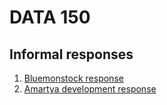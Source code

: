 # DATA 150

## Informal responses

1. [Bluemonstock response](https://yile-xu.github.io/DATA150/Response_1.html)
2. [Amartya development response](https://yile-xu.github.io/DATA150/Response_2.html)
